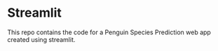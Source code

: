# Streamlit

This repo contains the code for a Penguin Species Prediction web app created using streamlit.